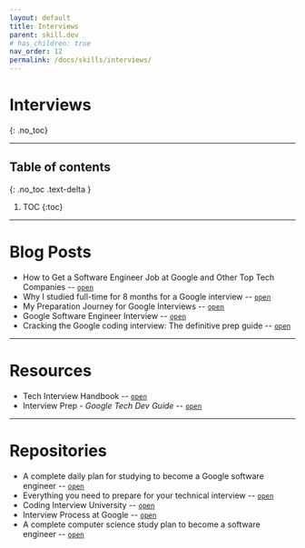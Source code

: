 ```yaml
---
layout: default
title: Interviews
parent: skill.dev
# has_children: true
nav_order: 12
permalink: /docs/skills/interviews/
---
```


# Interviews
{: .no_toc}

---

## Table of contents
{: .no_toc .text-delta }

1. TOC
{:toc}

---

# Blog Posts

- How to Get a Software Engineer Job at Google and Other Top Tech Companies -- [`open`](https://www.freecodecamp.org/news/how-to-get-a-software-engineer-job-at-google-and-other-top-tech-companies-efa235a33a6d/)
- Why I studied full-time for 8 months for a Google interview -- [`open`](https://www.freecodecamp.org/news/why-i-studied-full-time-for-8-months-for-a-google-interview-cc662ce9bb13/)
- My Preparation Journey for Google Interviews -- [`open`](https://medium.com/swlh/my-preparation-journey-for-google-interviews-f41e2dc3cdf9)
- Google Software Engineer Interview -- [`open`](https://igotanoffer.com/blogs/tech/google-software-engineer-interview)
- Cracking the Google coding interview: The definitive prep guide -- [`open`](https://www.educative.io/blog/google-coding-interview)

---

# Resources

- Tech Interview Handbook -- [`open`](https://www.techinterviewhandbook.org/)
- Interview Prep - *Google Tech Dev Guide* -- [`open`](https://techdevguide.withgoogle.com/paths/interview/)

---

# Repositories

- A complete daily plan for studying to become a Google software engineer -- [`open`](https://github.com/P1xt/google-interview-university)
- Everything you need to prepare for your technical interview  -- [`open`](https://github.com/Olshansk/interview)
- Coding Interview University -- [`open`](https://gist.github.com/khannasarthak/d9bc18612a2b4ddcba5bbd255c5cc6d3)
- Interview Process at Google -- [`open`](https://github.com/pakistani-women-in-computing/coding-interview-resources/blob/master/google-interview-preparation.md)
- A complete computer science study plan to become a software engineer -- [`open`](https://github.com/jwasham/coding-interview-university)
